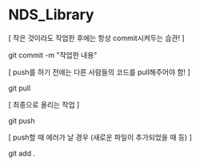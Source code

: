 # NDS_Library


[ 작은 것이라도 작업한 후에는 항상 commit시켜두는 습관! ] 

git commit -m "작업한 내용"


[ push를 하기 전에는 다른 사람들의 코드를 pull해주어야 함! ]

git pull


[ 최종으로 올리는 작업 ]

git push


[ push할 때 에러가 날 경우 (새로운 파일이 추가되었을 때 등) ]

git add .
